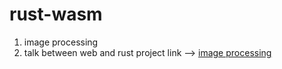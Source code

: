 # rust-wasm
1. image processing
2. talk between web and rust
project link --> <a target="_blank" href="https://rust-wasm-henna.vercel.app/">image processing</a>
